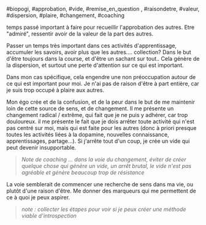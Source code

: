 #biopogi, #approbation, #vide, #remise_en_question , #raisondetre, #valeur, #dispersion, #plaire, #changement, #coaching

temps passé important à faire pour recueillir l'approbation des autres. 
Etre "admiré", ressentir avoir de la valeur de la part des autres.

Passer un temps très important dans ces activités d'apprentissage, accumuler les savoirs, avoir plus que les autres.... collection? Dans le but d'être toujours dans la course, et d'être un sachant sur tout..
Cela génère de la dispersion, et surtout une perte d'attention sur ce qui est important.

Dans mon cas spécifique, cela engendre une non préoccupation autour de ce qui est important pour moi. Je n'ai pas de raison d'être à part entière, car je suis trop occupé à plaire aux autres.

Mon égo crée et de la confusion, et de la peur dans le but de me maintenir loin de cette source de sens, et de changement.
Il me présente un changement radical / extrême, qui fait que je ne puis y adhérer, car trop douloureux.
il me présente le fait que je dois arrêter toute activité qui n'est pas centré sur moi, mais qui est faite pour les autres (donc à priori presque toutes les activités liées à la dopamine, nouvelles connaissance, apprentissages, partage...). Si j'arrête tout d'un coup, je crée un vide qui peut devenir insupportable. 

> *Note de coaching ... dans la voie du changement, éviter de créer quelque chose qui génère un vide, un arrêt brutal, le vide n'est pas agréable et génère beaucoup trop de résistance*

La voie semblerait de commencer une recherche de sens dans ma vie, ou plutôt d'une raison d'être. Me donner des marqueurs qui me permettent de ce à quoi je peux aspirer.

> *note : collecter les étapes pour voir si je peux créer une méthode viable d'introspection*

